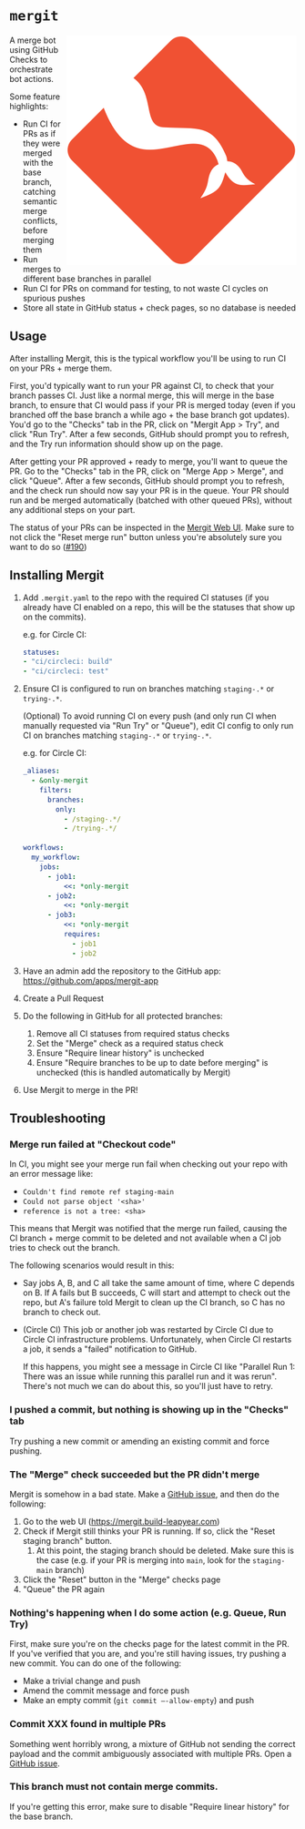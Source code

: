 # `mergit`

<img src="assets/logo.svg" align="right" alt="Mergit mascot" />

A merge bot using GitHub Checks to orchestrate bot actions.

Some feature highlights:

* Run CI for PRs as if they were merged with the base branch, catching semantic merge conflicts, before merging them
* Run merges to different base branches in parallel
* Run CI for PRs on command for testing, to not waste CI cycles on spurious pushes
* Store all state in GitHub status + check pages, so no database is needed

## Usage

After installing Mergit, this is the typical workflow you'll be using to run CI on your PRs + merge them.

First, you'd typically want to run your PR against CI, to check that your branch passes CI. Just like a normal merge, this will merge in the base branch, to ensure that CI would pass if your PR is merged today (even if you branched off the base branch a while ago + the base branch got updates). You'd go to the "Checks" tab in the PR, click on "Mergit App > Try", and click "Run Try". After a few seconds, GitHub should prompt you to refresh, and the Try run information should show up on the page.

After getting your PR approved + ready to merge, you'll want to queue the PR. Go to the "Checks" tab in the PR, click on "Merge App > Merge", and click "Queue". After a few seconds, GitHub should prompt you to refresh, and the check run should now say your PR is in the queue. Your PR should run and be merged automatically (batched with other queued PRs), without any additional steps on your part.

The status of your PRs can be inspected in the [Mergit Web UI](https://mergit.build-leapyear.com). Make sure to not click the "Reset merge run" button unless you're absolutely sure you want to do so ([#190](https://github.com/LeapYear/mergit/issues/190))

## Installing Mergit

1. Add `.mergit.yaml` to the repo with the required CI statuses (if you already have CI enabled on a repo, this will be the statuses that show up on the commits).

    e.g. for Circle CI:

    ```yaml
    statuses:
    - "ci/circleci: build"
    - "ci/circleci: test"
    ```

1. Ensure CI is configured to run on branches matching `staging-.*` or `trying-.*`.

    (Optional) To avoid running CI on every push (and only run CI when manually requested via "Run Try" or "Queue"), edit CI config to only run CI on branches matching `staging-.*` or `trying-.*`.

    e.g. for Circle CI:

    ```yaml
    _aliases:
      - &only-mergit
        filters:
          branches:
            only:
              - /staging-.*/
              - /trying-.*/

    workflows:
      my_workflow:
        jobs:
          - job1:
              <<: *only-mergit
          - job2:
              <<: *only-mergit
          - job3:
              <<: *only-mergit
              requires:
                - job1
                - job2
    ```

1. Have an admin add the repository to the GitHub app: https://github.com/apps/mergit-app

1. Create a Pull Request

1. Do the following in GitHub for all protected branches:
    1. Remove all CI statuses from required status checks
    1. Set the "Merge" check as a required status check
    1. Ensure "Require linear history" is unchecked
    1. Ensure "Require branches to be up to date before merging" is unchecked (this is handled automatically by Mergit)

1. Use Mergit to merge in the PR!

## Troubleshooting

### Merge run failed at "Checkout code"

In CI, you might see your merge run fail when checking out your repo with an error message like:

* `Couldn't find remote ref staging-main`
* `Could not parse object '<sha>'`
* `reference is not a tree: <sha>`

This means that Mergit was notified that the merge run failed, causing the CI branch + merge commit to be deleted and not available when a CI job tries to check out the branch.

The following scenarios would result in this:

* Say jobs A, B, and C all take the same amount of time, where C depends on B. If A fails but B succeeds, C will start and attempt to check out the repo, but A's failure told Mergit to clean up the CI branch, so C has no branch to check out.

* (Circle CI) This job or another job was restarted by Circle CI due to Circle CI infrastructure problems. Unfortunately, when Circle CI restarts a job, it sends a "failed" notification to GitHub.

    If this happens, you might see a message in Circle CI like "Parallel Run 1: There was an issue while running this parallel run and it was rerun". There's not much we can do about this, so you'll just have to retry.

### I pushed a commit, but nothing is showing up in the "Checks" tab

Try pushing a new commit or amending an existing commit and force pushing.

### The "Merge" check succeeded but the PR didn't merge

Mergit is somehow in a bad state. Make a [GitHub issue](https://github.com/LeapYear/mergit/issues), and then do the following:

1. Go to the web UI (https://mergit.build-leapyear.com)
1. Check if Mergit still thinks your PR is running. If so, click the "Reset staging branch" button.
    1. At this point, the staging branch should be deleted. Make sure this is the case (e.g. if your PR is merging into `main`, look for the `staging-main` branch)
1. Click the "Reset" button in the "Merge" checks page
1. "Queue" the PR again

### Nothing's happening when I do some action (e.g. Queue, Run Try)

First, make sure you're on the checks page for the latest commit in the PR. If you've verified that you are, and you're still having issues, try pushing a new commit. You can do one of the following:

- Make a trivial change and push
- Amend the commit message and force push
- Make an empty commit (`git commit —-allow-empty`) and push

### Commit XXX found in multiple PRs

Something went horribly wrong, a mixture of GitHub not sending the correct payload and the commit ambiguously associated with multiple PRs. Open a [GitHub issue](https://github.com/LeapYear/mergit/issues).

### This branch must not contain merge commits.

If you're getting this error, make sure to disable "Require linear history" for the base branch.
